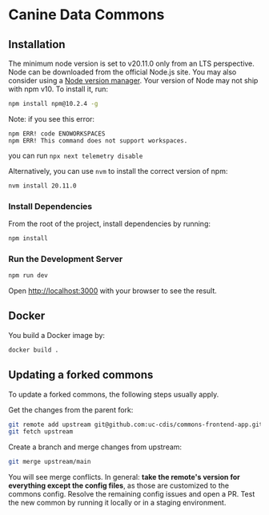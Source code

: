 # Canine Data Commons

## Installation

The minimum node version is set to v20.11.0 only from an LTS perspective.
Node can be downloaded from the official Node.js site. You may also consider using a [Node version manager](https://docs.npmjs.com/cli/v7/configuring-npm/install#using-a-node-version-manager-to-install-nodejs-and-npm).
Your version of Node may not ship with npm v10. To install it, run:

```bash
npm install npm@10.2.4 -g
```

Note: if you see this error:
```
npm ERR! code ENOWORKSPACES
npm ERR! This command does not support workspaces.
```
you can run ```npx next telemetry disable```

Alternatively, you can use `nvm` to install the correct version of npm:
```bash
nvm install 20.11.0
```

### Install Dependencies

From the root of the project, install dependencies by running:

```bash
npm install
```

### Run the Development Server

```bash
npm run dev
```

Open [http://localhost:3000](http://localhost:3000) with your browser to see the result.


## Docker

You build a Docker image by:

```bash
docker build .
```
## Updating a forked commons

To update a forked commons, the following steps usually apply.

Get the changes from the parent fork:
```bash
git remote add upstream git@github.com:uc-cdis/commons-frontend-app.git
git fetch upstream
```
Create a branch and merge changes from upstream:
```bash
git merge upstream/main
```
You will see merge conflicts. In general: **take the remote's version for everything except the config files**, as those are customized to the commons config. Resolve the remaining config issues and open a PR.
Test the new common by running it locally or in a staging environment.
